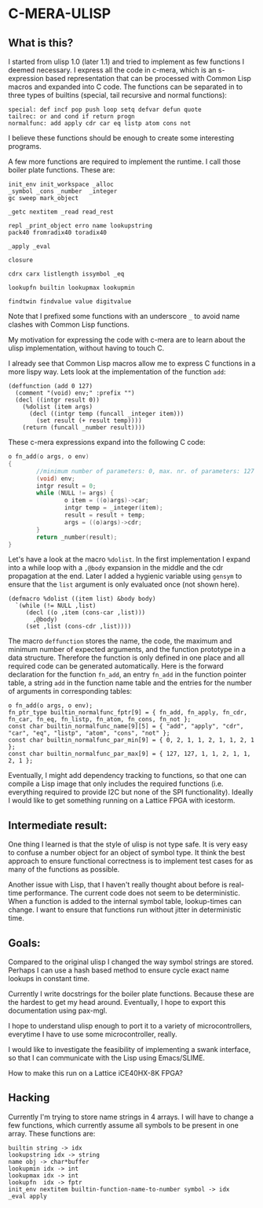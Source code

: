 # C-MERA-ULISP

## What is this?

I started from ulisp 1.0 (later 1.1) and tried to implement as few
functions I deemed necessary. I express all the code in c-mera, which
is an s-expression based representation that can be processed with
Common Lisp macros and expanded into C code.  The functions can be
separated in to three types of builtins (special, tail recursive and
normal functions):


```
special: def incf pop push loop setq defvar defun quote
tailrec: or and cond if return progn
normalfunc: add apply cdr car eq listp atom cons not
```

I believe these functions should be enough to create some interesting
programs.

A few more functions are required to implement the runtime. I call
those boiler plate functions. These are:

```
init_env init_workspace _alloc
_symbol _cons _number  _integer
gc sweep mark_object

_getc nextitem _read read_rest  

repl _print_object erro name lookupstring
pack40 fromradix40 toradix40

_apply _eval

closure
 
cdrx carx listlength issymbol _eq

lookupfn builtin lookupmax lookupmin 

findtwin findvalue value digitvalue 
```

Note that I prefixed some functions with an underscore `_` to avoid
name clashes with Common Lisp functions.

My motivation for expressing the code with c-mera are to
learn about the ulisp implementation, without having to touch C.

I already see that Common Lisp macros allow me to express C functions
in a more lispy way. Lets look at the implementation of the function
`add`:

```common-lisp
(deffunction (add 0 127)
  (comment "(void) env;" :prefix "")
  (decl ((intgr result 0))
    (%dolist (item args)
      (decl ((intgr temp (funcall _integer item)))
        (set result (+ result temp))))
    (return (funcall _number result))))
```

These c-mera expressions expand into the following C code:

```C
o fn_add(o args, o env)
{
        //minimum number of parameters: 0, max. nr. of parameters: 127
        (void) env;
        intgr result = 0;
        while (NULL != args) {
                o item = ((o)args)->car;
                intgr temp = _integer(item);
                result = result + temp;
                args = ((o)args)->cdr;
        }
        return _number(result);
}
```

Let's have a look at the macro `%dolist`. In the first implementation
I expand into a while loop with a `,@body` expansion in the middle and
the cdr propagation at the end. Later I added a hygienic variable
using `gensym` to ensure that the `list` argument is only evaluated
once (not shown here). 


```
(defmacro %dolist ((item list) &body body)
  `(while (!= NULL ,list)
     (decl ((o ,item (cons-car ,list)))
       ,@body)
     (set ,list (cons-cdr ,list))))
```

The macro `deffunction` stores the name, the code, the maximum and
minimum number of expected arguments, and the function prototype in a
data structure. Therefore the function is only defined in one place
and all required code can be generated automatically. Here is the
forward declaration for the function `fn_add`, an entry `fn_add` in
the function pointer table, a string `add` in the function name table
and the entries for the number of arguments in corresponding tables:

```
o fn_add(o args, o env);
fn_ptr_type builtin_normalfunc_fptr[9] = { fn_add, fn_apply, fn_cdr, fn_car, fn_eq, fn_listp, fn_atom, fn_cons, fn_not };
const char builtin_normalfunc_name[9][5] = { "add", "apply", "cdr", "car", "eq", "listp", "atom", "cons", "not" };
const char builtin_normalfunc_par_min[9] = { 0, 2, 1, 1, 2, 1, 1, 2, 1 };
const char builtin_normalfunc_par_max[9] = { 127, 127, 1, 1, 2, 1, 1, 2, 1 };
```

Eventually, I might add dependency tracking to functions, so that one
can compile a Lisp image that only includes the required functions
(i.e. everything required to provide I2C but none of the SPI
functionality). Ideally I would like to get something running on a
Lattice FPGA with icestorm.

## Intermediate result:

One thing I learned is that the style of ulisp is not type safe. It is
very easy to confuse a number object for an object of symbol type. It
think the best approach to ensure functional correctness is to
implement test cases for as many of the functions as possible.

Another issue with Lisp, that I haven't really thought about before is
real-time performance. The current code does not seem to be
deterministic. When a function is added to the internal symbol table,
lookup-times can change. I want to ensure that functions run without
jitter in deterministic time.

## Goals:

Compared to the original ulisp I changed the way symbol strings are
stored. Perhaps I can use a hash based method to ensure cycle exact
name lookups in constant time.

Currently I write docstrings for the boiler plate functions. Because
these are the hardest to get my head around. Eventually, I hope to
export this documentation using pax-mgl.

I hope to understand ulisp enough to port it to a variety of
microcontrollers, everytime I have to use some microcontroller,
really.

I would like to investigate the feasibility of implementing a swank
interface, so that I can communicate with the Lisp using Emacs/SLIME.

How to make this run on a Lattice iCE40HX-8K FPGA?


## Hacking

Currently I'm trying to store name strings in 4 arrays. I will have to
change a few functions, which currently assume all symbols to be
present in one array. These functions are:

```
builtin string -> idx
lookupstring idx -> string
name obj -> char*buffer
lookupmin idx -> int
lookupmax idx -> int
lookupfn  idx -> fptr
init_env nextitem builtin-function-name-to-number symbol -> idx
_eval apply

```